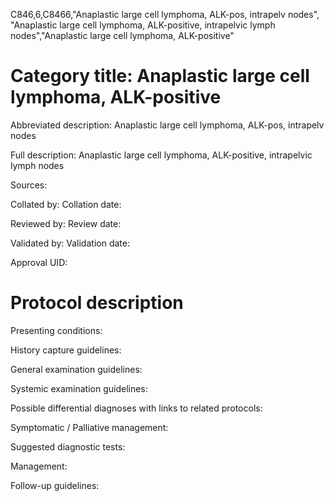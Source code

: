 C846,6,C8466,"Anaplastic large cell lymphoma, ALK-pos, intrapelv nodes", "Anaplastic large cell lymphoma, ALK-positive, intrapelvic lymph nodes","Anaplastic large cell lymphoma, ALK-positive"
# Category title: Anaplastic large cell lymphoma, ALK-positive

Abbreviated description: Anaplastic large cell lymphoma, ALK-pos, intrapelv nodes

Full description: Anaplastic large cell lymphoma, ALK-positive, intrapelvic lymph nodes

Sources:

Collated by:
Collation date:

Reviewed by:
Review date:

Validated by:
Validation date:

Approval UID:

# Protocol description

Presenting conditions:

History capture guidelines:

General examination guidelines:

Systemic examination guidelines:

Possible differential diagnoses with links to related protocols:

Symptomatic / Palliative management:

Suggested diagnostic tests:

Management:

Follow-up guidelines:
